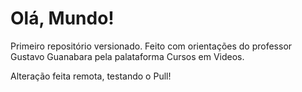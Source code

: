 # Olá, Mundo!
 Primeiro repositório versionado.
 Feito com orientações do professor Gustavo Guanabara pela palataforma Cursos em Videos.
 
 Alteração feita remota, testando o Pull!
